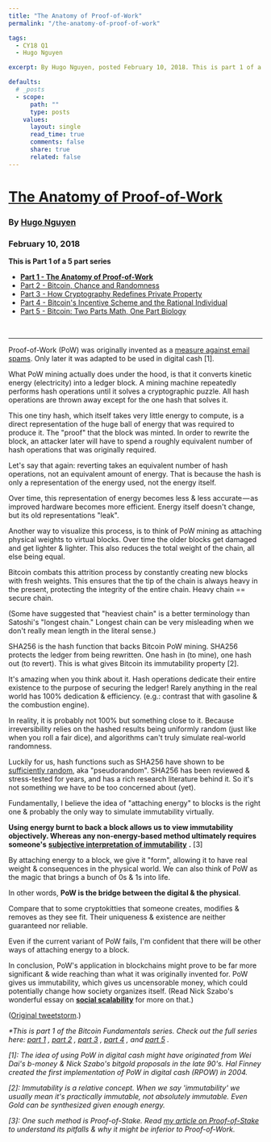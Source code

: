 ```yaml
---
title: "The Anatomy of Proof-of-Work"
permalink: "/the-anatomy-of-proof-of-work" 

tags:
  - CY18 Q1
  - Hugo Nguyen

excerpt: By Hugo Nguyen, posted February 10, 2018. This is part 1 of a 5 part series.

defaults:
  # _posts
  - scope:
      path: ""
      type: posts
    values:
      layout: single
      read_time: true
      comments: false
      share: true
      related: false
---
```


# [The Anatomy of Proof-of-Work](https://bitcointechtalk.com/the-anatomy-of-proof-of-work-98c85b6f6667)
### By [Hugo Nguyen](https://medium.com/@hugonguyen)
### February 10, 2018

**This is Part 1 of a 5 part series**
* **[Part 1 - The Anatomy of Proof-of-Work](https://cryptowords.github.io/the-anatomy-of-proof-of-work)**
* [Part 2 - Bitcoin, Chance and Randomness](https://cryptowords.github.io/bitcoin-chance-and-randomness)
* [Part 3 - How Cryptography Redefines Private Property](https://cryptowords.github.io/how-cryptography-redefines-private-property)
* [Part 4 - Bitcoin's Incentive Scheme and the Rational Individual](https://cryptowords.github.io/bitcoins-incentive-scheme-and-the-rational-individual)
* [Part 5 - Bitcoin: Two Parts Math, One Part Biology](https://cryptowords.github.io/bitcoin-two-parts-math-one-part-biology)

<br>

***

Proof-of-Work (PoW) was originally invented as a [measure against email spams](https://en.m.wikipedia.org/wiki/Proof-of-work_system). Only later it was adapted to be used in digital cash [1].

What PoW mining actually does under the hood, is that it converts kinetic energy (electricity) into a ledger block. A mining machine repeatedly performs hash operations until it solves a cryptographic puzzle. All hash operations are thrown away except for the one hash that solves it.

This one tiny hash, which itself takes very little energy to compute, is a direct representation of the huge ball of energy that was required to produce it. The "proof" that the block was minted. In order to rewrite the block, an attacker later will have to spend a roughly equivalent number of hash operations that was originally required.

Let's say that again: reverting takes an equivalent number of hash operations, not an equivalent amount of energy. That is because the hash is only a representation of the energy used, not the energy itself.

Over time, this representation of energy becomes less & less accurate — as improved hardware becomes more efficient. Energy itself doesn't change, but its old representations "leak".

Another way to visualize this process, is to think of PoW mining as attaching physical weights to virtual blocks. Over time the older blocks get damaged and get lighter & lighter. This also reduces the total weight of the chain, all else being equal.

Bitcoin combats this attrition process by constantly creating new blocks with fresh weights. This ensures that the tip of the chain is always heavy in the present, protecting the integrity of the entire chain. Heavy chain == secure chain.

(Some have suggested that "heaviest chain" is a better terminology than Satoshi's "longest chain." Longest chain can be very misleading when we don't really mean length in the literal sense.)

SHA256 is the hash function that backs Bitcoin PoW mining. SHA256 protects the ledger from being rewritten. One hash in (to mine), one hash out (to revert). This is what gives Bitcoin its immutability property [2].

It's amazing when you think about it. Hash operations dedicate their entire existence to the purpose of securing the ledger! Rarely anything in the real world has 100% dedication & efficiency. (e.g.: contrast that with gasoline & the combustion engine).

In reality, it is probably not 100% but something close to it. Because irreversibility relies on the hashed results being uniformly random (just like when you roll a fair dice), and algorithms can't truly simulate real-world randomness.

Luckily for us, hash functions such as SHA256 have shown to be [sufficiently random](https://www.eecs.harvard.edu/~michaelm/postscripts/soda2008b.pdf), aka "pseudorandom". SHA256 has been reviewed & stress-tested for years, and has a rich research literature behind it. So it's not something we have to be too concerned about (yet).

Fundamentally, I believe the idea of "attaching energy" to blocks is the right one & probably the only way to simulate immutability virtually.

**Using energy burnt to back a block allows us to view immutability objectively. Whereas any non-energy-based method ultimately requires someone's** [**subjective interpretation of immutability**](https://twitter.com/hugohanoi/status/953346280134029312) **.** [3]

By attaching energy to a block, we give it "form", allowing it to have real weight & consequences in the physical world. We can also think of PoW as the magic that brings a bunch of 0s & 1s into life.

In other words, **PoW is the bridge between the digital & the physical**.

Compare that to some cryptokitties that someone creates, modifies & removes as they see fit. Their uniqueness & existence are neither guaranteed nor reliable.

Even if the current variant of PoW fails, I'm confident that there will be other ways of attaching energy to a block.

In conclusion, PoW's application in blockchains might prove to be far more significant & wide reaching than what it was originally invented for. PoW gives us immutability, which gives us uncensorable money, which could potentially change how society organizes itself. (Read Nick Szabo's wonderful essay on [**social scalability**](https://unenumerated.blogspot.com/2017/02/money-blockchains-and-social-scalability.html) for more on that.)

([Original tweetstorm](https://twitter.com/hugohanoi/status/957091071745433601).)

_*This is part 1 of the Bitcoin Fundamentals series. Check out the full series here:_ [_part 1_](https://bitcointechtalk.com/the-anatomy-of-proof-of-work-98c85b6f6667) _,_ [_part 2_](https://medium.com/@hugonguyen/bitcoin-chance-and-randomness-ba49a6edf933) _,_ [_part 3_](https://medium.com/@hugonguyen/how-cryptography-redefines-private-property-34cd93d86036) _,_ [_part 4_](https://medium.com/@hugonguyen/bitcoins-incentive-scheme-and-the-rational-individual-dc20effa4715) _, and_ [_part 5_](https://medium.com/@hugonguyen/bitcoin-two-parts-math-one-part-biology-b45ef48a0422) _._

_[1]: The idea of using PoW in digital cash might have originated from Wei Dai's b-money & Nick Szabo's bitgold proposals in the late 90's. Hal Finney created the first implementation of PoW in digital cash (RPOW) in 2004._

_[2]: Immutability is a relative concept. When we say 'immutability' we usually mean it's practically immutable, not absolutely immutable. Even Gold can be synthesized given enough energy._

_[3]: One such method is Proof-of-Stake. Read_ [_my article on Proof-of-Stake_](https://medium.com/@hugonguyen/proof-of-stake-the-wrong-engineering-mindset-15e641ab65a2) _to understand its pitfalls & why it might be inferior to Proof-of-Work._
